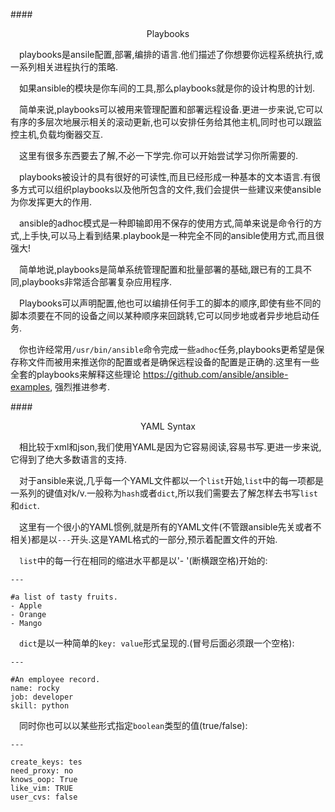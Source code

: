 ####<p align=center>Playbooks</p>

&emsp;playbooks是ansile配置,部署,编排的语言.他们描述了你想要你远程系统执行,或一系列相关进程执行的策略.

&emsp;如果ansible的模块是你车间的工具,那么playbooks就是你的设计构思的计划.

&emsp;简单来说,playbooks可以被用来管理配置和部署远程设备.更进一步来说,它可以有序的多层次地展示相关的滚动更新,也可以安排任务给其他主机,同时也可以跟监控主机,负载均衡器交互.

&emsp;这里有很多东西要去了解,不必一下学完.你可以开始尝试学习你所需要的.

&emsp;playbooks被设计的具有很好的可读性,而且已经形成一种基本的文本语言.有很多方式可以组织playbooks以及他所包含的文件,我们会提供一些建议来使ansible为你发挥更大的作用.

&emsp;ansible的adhoc模式是一种即输即用不保存的使用方式,简单来说是命令行的方式,上手快,可以马上看到结果.playbook是一种完全不同的ansible使用方式,而且很强大!

&emsp;简单地说,playbooks是简单系统管理配置和批量部署的基础,跟已有的工具不同,playbooks非常适合部署复杂应用程序.

&emsp;Playbooks可以声明配置,他也可以编排任何手工的脚本的顺序,即使有些不同的脚本须要在不同的设备之间以某种顺序来回跳转,它可以同步地或者异步地启动任务.

&emsp;你也许经常用`/usr/bin/ansible`命令完成一些`adhoc`任务,playbooks更希望是保存称文件而被用来推送你的配置或者是确保远程设备的配置是正确的.这里有一些全套的playbooks来解释这些理论 https://github.com/ansible/ansible-examples, 强烈推进参考.

####<p align=center>YAML Syntax</p>

&emsp;相比较于xml和json,我们使用YAML是因为它容易阅读,容易书写.更进一步来说,它得到了绝大多数语言的支持.

&emsp;对于ansible来说,几乎每一个YAML文件都以一个`list`开始,`list`中的每一项都是一系列的键值对k/v.一般称为`hash`或者`dict`,所以我们需要去了解怎样去书写`list`和`dict`.

&emsp;这里有一个很小的YAML惯例,就是所有的YAML文件(不管跟ansible先关或者不相关)都是以`---`开头.这是YAML格式的一部分,预示着配置文件的开始.

&emsp;`list`中的每一行在相同的缩进水平都是以'- '(断横跟空格)开始的:
	
	---

	#a list of tasty fruits.
	- Apple
	- Orange
	- Mango

&emsp;`dict`是以一种简单的`key: value`形式呈现的.(冒号后面必须跟一个空格):

	---
	
	#An employee record.
	name: rocky
	job: developer
	skill: python

&emsp;同时你也可以以某些形式指定`boolean`类型的值(true/false):

```
---

create_keys: tes
need_proxy: no
knows_oop: True
like_vim: TRUE
user_cvs: false
```

